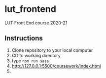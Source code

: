 # lut_frontend
LUT Front End course 2020-21

## Instructions

1. Clone repository to your local computer
2. CD to working directory
3. type `npm run sass`
4. http://127.0.0.1:5500/coursework/index.html
5. 
